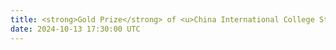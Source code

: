 ```yaml
---
title: <strong>Gold Prize</strong> of <u>China International College Student Innovation Competition</u>, Awarded by Ministry of Education of China, <stromg><u>Chinese President Xi Jinping</u></strong>wrote back to encourage
date: 2024-10-13 17:30:00 UTC
---
```


